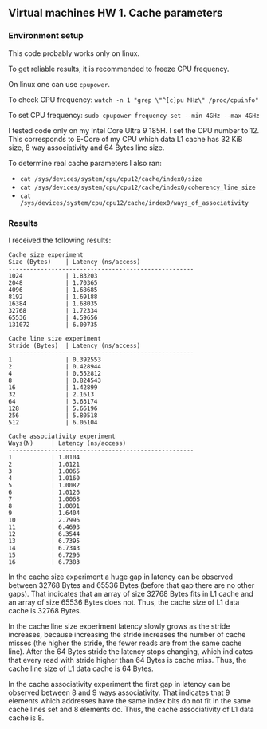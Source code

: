 ## Virtual machines HW 1. Cache parameters

### Environment setup

This code probably works only on linux. 

To get reliable results, it is recommended to freeze CPU frequency.

On linux one can use `cpupower`.

To check CPU frequency:
`watch -n 1 "grep \"^[c]pu MHz\" /proc/cpuinfo"`

To set CPU frequency:
`sudo cpupower frequency-set --min 4GHz --max 4GHz`

I tested code only on my Intel Core Ultra 9 185H.
I set the CPU number to 12. This corresponds to E-Core of my CPU which data L1 cache has 32 KiB size, 8 way associativity and 64 Bytes line size.

To determine real cache parameters I also ran:
* `cat /sys/devices/system/cpu/cpu12/cache/index0/size`
* `cat /sys/devices/system/cpu/cpu12/cache/index0/coherency_line_size`
* `cat /sys/devices/system/cpu/cpu12/cache/index0/ways_of_associativity`

### Results

I received the following results:
```
Cache size experiment
Size (Bytes)	| Latency (ns/access)
----------------------------------------------------
1024			| 1.83203
2048			| 1.70365
4096			| 1.68685
8192			| 1.69188
16384			| 1.68035
32768			| 1.72334
65536			| 4.59656
131072			| 6.00735

Cache line size experiment
Stride (Bytes)	| Latency (ns/access)
----------------------------------------------------
1				| 0.392553
2				| 0.428944
4				| 0.552812
8				| 0.824543
16				| 1.42899
32				| 2.1613
64				| 3.63174
128				| 5.66196
256				| 5.80518
512				| 6.06104

Cache associativity experiment
Ways(N)		| Latency (ns/access)
----------------------------------------------------
1			| 1.0104
2			| 1.0121
3			| 1.0065
4			| 1.0160
5			| 1.0082
6			| 1.0126
7			| 1.0068
8			| 1.0091
9			| 1.6404
10			| 2.7996
11			| 6.4693
12			| 6.3544
13			| 6.7395
14			| 6.7343
15			| 6.7296
16			| 6.7383
```

In the cache size experiment a huge gap in latency can be observed between 32768 Bytes and 65536 Bytes (before that gap there are no other gaps). 
That indicates that an array of size 32768 Bytes fits in L1 cache and an array of size 65536 Bytes does not. 
Thus, the cache size of L1 data cache is 32768 Bytes.

In the cache line size experiment latency slowly grows as the stride increases, because increasing the stride increases
the number of cache misses (the higher the stride, the fewer reads are from the same cache line). After the 64 Bytes stride
the latency stops changing, which indicates that every read with stride higher than 64 Bytes is cache miss.
Thus, the cache line size of L1 data cache is 64 Bytes.

In the cache associativity experiment the first gap in latency can be observed between 8 and 9 ways associativity. 
That indicates that 9 elements which addresses have the same index bits do not fit in the same cache lines set and 8 elements do. 
Thus, the cache associativity of L1 data cache is 8.
